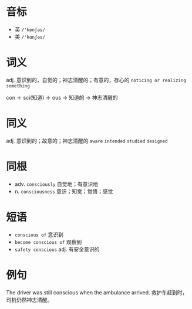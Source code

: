 # 音标

- 英 `/'kɒnʃəs/`
- 美 `/'kɑnʃəs/`

# 词义

adj. 意识到的，自觉的；神志清醒的；有意的，存心的
`noticing or realizing something`



con ＋ sci(知道) ＋ ous → 知道的 → 神志清醒的

# 同义

adj. 意识到的；故意的；神志清醒的
`aware` `intended` `studied` `designed`

# 同根

- adv. `consciously` 自觉地；有意识地
- n. `consciousness` 意识；知觉；觉悟；感觉

# 短语

- `conscious of` 意识到
- `become conscious of` 观察到
- `safety conscious` adj. 有安全意识的

# 例句

The driver was still conscious when the ambulance arrived.
救护车赶到时，司机仍然神志清醒。


